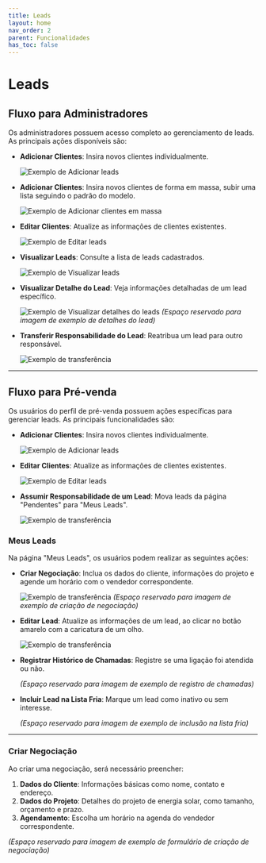 ```yaml
---
title: Leads
layout: home
nav_order: 2
parent: Funcionalidades
has_toc: false
---
```



# Leads

## Fluxo para Administradores

Os administradores possuem acesso completo ao gerenciamento de leads. As principais ações disponíveis são:

- **Adicionar Clientes**: Insira novos clientes individualmente.
  
  ![Exemplo de Adicionar leads](/assets/images/leadsImage/image1.png)

- **Adicionar Clientes**: Insira novos clientes de forma em massa, subir uma lista seguindo o padrão do modelo.

  ![Exemplo de Adicionar clientes em massa](/assets/images/leadsImage/image2.png)

- **Editar Clientes**: Atualize as informações de clientes existentes.

  ![Exemplo de Editar leads](/assets/images/leadsImage/image6.png)

- **Visualizar Leads**: Consulte a lista de leads cadastrados.

  ![Exemplo de Visualizar leads](/assets/images/leadsImage/image.png)

- **Visualizar Detalhe do Lead**: Veja informações detalhadas de um lead específico.

  ![Exemplo de Visualizar detalhes do leads](/assets/images/leadsImage/image5.png)
  *(Espaço reservado para imagem de exemplo de detalhes do lead)*

- **Transferir Responsabilidade do Lead**: Reatribua um lead para outro responsável.

  ![Exemplo de transferência](/assets/images/leadsImage/image3.png)

---

## Fluxo para Pré-venda

Os usuários do perfil de pré-venda possuem ações específicas para gerenciar leads. As principais funcionalidades são:

- **Adicionar Clientes**: Insira novos clientes individualmente.

  ![Exemplo de Adicionar leads](/assets/images/leadsImage/image1.png)

- **Editar Clientes**: Atualize as informações de clientes existentes.

  ![Exemplo de Editar leads](/assets/images/leadsImage/image6.png)

- **Assumir Responsabilidade de um Lead**: Mova leads da página "Pendentes" para "Meus Leads".

  ![Exemplo de transferência](/assets/images/leadsImage/image3.png)

### Meus Leads

Na página "Meus Leads", os usuários podem realizar as seguintes ações:

- **Criar Negociação**: Inclua os dados do cliente, informações do projeto e agende um horário com o vendedor correspondente.

  ![Exemplo de transferência](/assets/images/leadsImage/image10.png)
  *(Espaço reservado para imagem de exemplo de criação de negociação)*

- **Editar Lead**: Atualize as informações de um lead, ao clicar no botão amarelo com a caricatura de um olho.

  ![Exemplo de transferência](/assets/images/leadsImage/image6.png)

- **Registrar Histórico de Chamadas**: Registre se uma ligação foi atendida ou não.

  *(Espaço reservado para imagem de exemplo de registro de chamadas)*

- **Incluir Lead na Lista Fria**: Marque um lead como inativo ou sem interesse.

  *(Espaço reservado para imagem de exemplo de inclusão na lista fria)*

---

### Criar Negociação

Ao criar uma negociação, será necessário preencher:

1. **Dados do Cliente**: Informações básicas como nome, contato e endereço.
2. **Dados do Projeto**: Detalhes do projeto de energia solar, como tamanho, orçamento e prazo.
3. **Agendamento**: Escolha um horário na agenda do vendedor correspondente.

*(Espaço reservado para imagem de exemplo de formulário de criação de negociação)*
